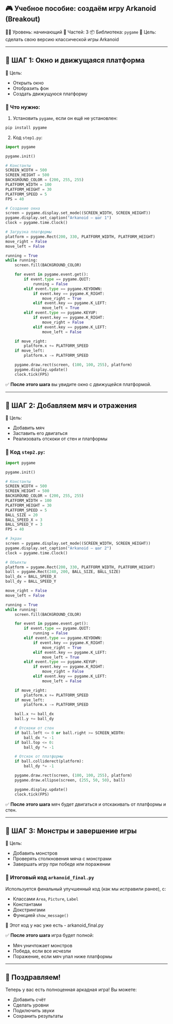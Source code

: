 ## 🎮 Учебное пособие: создаём игру Arkanoid (Breakout)

🧑‍💻 Уровень: начинающий
🧱 Частей: 3
📦 Библиотека: `pygame`
🔁 Цель: сделать свою версию классической игры Arkanoid

---

## 🔹 ШАГ 1: Окно и движущаяся платформа

📌 Цель:

* Открыть окно
* Отобразить фон
* Создать движущуюся платформу

### 🔨 Что нужно:

1. Установить `pygame`, если он ещё не установлен:

```bash
pip install pygame
```

2. Код `step1.py`:

```python
import pygame

pygame.init()

# Константы
SCREEN_WIDTH = 500
SCREEN_HEIGHT = 500
BACKGROUND_COLOR = (200, 255, 255)
PLATFORM_WIDTH = 100
PLATFORM_HEIGHT = 30
PLATFORM_SPEED = 5
FPS = 40

# Создание окна
screen = pygame.display.set_mode((SCREEN_WIDTH, SCREEN_HEIGHT))
pygame.display.set_caption("Arkanoid — шаг 1")
clock = pygame.time.Clock()

# Загрузка платформы
platform = pygame.Rect(200, 330, PLATFORM_WIDTH, PLATFORM_HEIGHT)
move_right = False
move_left = False

running = True
while running:
    screen.fill(BACKGROUND_COLOR)

    for event in pygame.event.get():
        if event.type == pygame.QUIT:
            running = False
        elif event.type == pygame.KEYDOWN:
            if event.key == pygame.K_RIGHT:
                move_right = True
            elif event.key == pygame.K_LEFT:
                move_left = True
        elif event.type == pygame.KEYUP:
            if event.key == pygame.K_RIGHT:
                move_right = False
            elif event.key == pygame.K_LEFT:
                move_left = False

    if move_right:
        platform.x += PLATFORM_SPEED
    if move_left:
        platform.x -= PLATFORM_SPEED

    pygame.draw.rect(screen, (100, 100, 255), platform)
    pygame.display.update()
    clock.tick(FPS)
```

✅ **После этого шага** вы увидите окно с движущейся платформой.

---

## 🔹 ШАГ 2: Добавляем мяч и отражения

📌 Цель:

* Добавить мяч
* Заставить его двигаться
* Реализовать отскоки от стен и платформы

### 🧩 Код `step2.py`:

```python
import pygame

pygame.init()

# Константы
SCREEN_WIDTH = 500
SCREEN_HEIGHT = 500
BACKGROUND_COLOR = (200, 255, 255)
PLATFORM_WIDTH = 100
PLATFORM_HEIGHT = 30
PLATFORM_SPEED = 5
BALL_SIZE = 20
BALL_SPEED_X = 3
BALL_SPEED_Y = 3
FPS = 40

# Экран
screen = pygame.display.set_mode((SCREEN_WIDTH, SCREEN_HEIGHT))
pygame.display.set_caption("Arkanoid — шаг 2")
clock = pygame.time.Clock()

# Объекты
platform = pygame.Rect(200, 330, PLATFORM_WIDTH, PLATFORM_HEIGHT)
ball = pygame.Rect(240, 200, BALL_SIZE, BALL_SIZE)
ball_dx = BALL_SPEED_X
ball_dy = BALL_SPEED_Y

move_right = False
move_left = False

running = True
while running:
    screen.fill(BACKGROUND_COLOR)

    for event in pygame.event.get():
        if event.type == pygame.QUIT:
            running = False
        elif event.type == pygame.KEYDOWN:
            if event.key == pygame.K_RIGHT:
                move_right = True
            elif event.key == pygame.K_LEFT:
                move_left = True
        elif event.type == pygame.KEYUP:
            if event.key == pygame.K_RIGHT:
                move_right = False
            elif event.key == pygame.K_LEFT:
                move_left = False

    if move_right:
        platform.x += PLATFORM_SPEED
    if move_left:
        platform.x -= PLATFORM_SPEED

    ball.x += ball_dx
    ball.y += ball_dy

    # Отскоки от стен
    if ball.left <= 0 or ball.right >= SCREEN_WIDTH:
        ball_dx *= -1
    if ball.top <= 0:
        ball_dy *= -1

    # Отскок от платформы
    if ball.colliderect(platform):
        ball_dy *= -1

    pygame.draw.rect(screen, (100, 100, 255), platform)
    pygame.draw.ellipse(screen, (255, 50, 50), ball)

    pygame.display.update()
    clock.tick(FPS)
```

✅ **После этого шага** мяч будет двигаться и отскакивать от платформы и стен.

---

## 🔹 ШАГ 3: Монстры и завершение игры

📌 Цель:

* Добавить монстров
* Проверять столкновения мяча с монстрами
* Завершать игру при победе или поражении

### 🧠 Итоговый код `arkanoid_final.py`

Используется финальный улучшенный код (как мы исправили ранее), с:

* Классами `Area`, `Picture`, `Label`
* Константами
* Докстрингами
* Функцией `show_message()`

📁 Этот код у нас уже есть - arkanoid_final.py

✅ **После этого шага** игра будет полной:

* Мяч уничтожает монстров
* Победа, если все исчезли
* Поражение, если мяч упал ниже платформы

---

## 🏁 Поздравляем!

Теперь у вас есть полноценная аркадная игра! Вы можете:

* Добавить счёт
* Сделать уровни
* Подключить звуки
* Сохранить результаты

